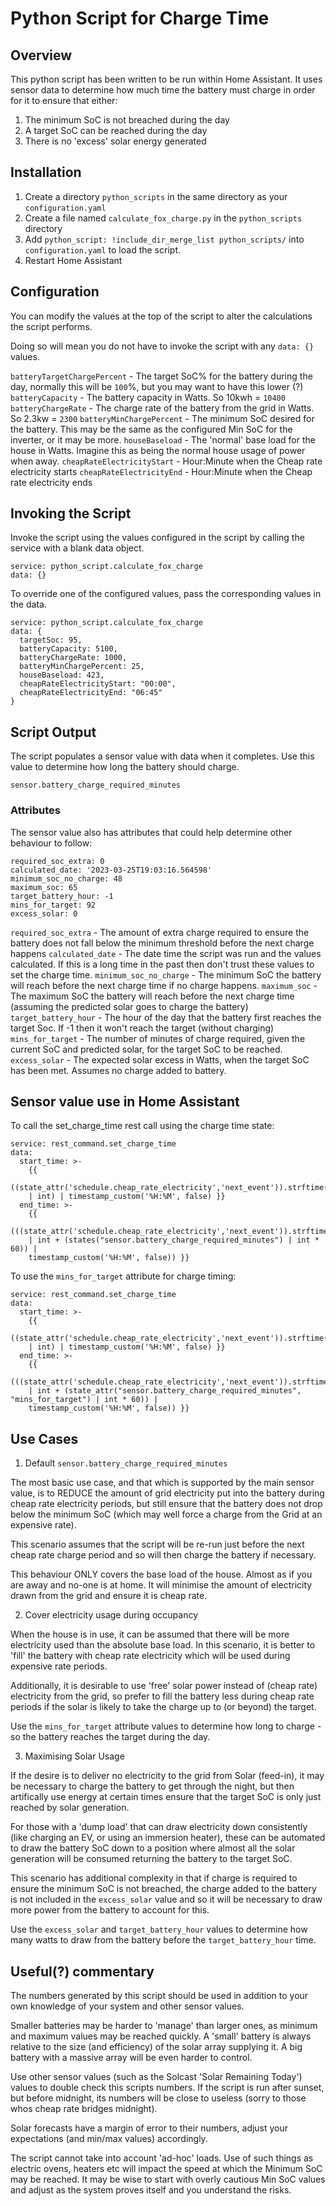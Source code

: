 # Python Script for Charge Time

## Overview

This python script has been written to be run within Home Assistant. It uses sensor data to determine how much time the battery must charge in order
for it to ensure that either:

1. The minimum SoC is not breached during the day
2. A target SoC can be reached during the day
3. There is no 'excess' solar energy generated

## Installation

1. Create a directory `python_scripts` in the same directory as your `configuration.yaml`
2. Create a file named `calculate_fox_charge.py` in the `python_scripts` directory
3. Add `python_script: !include_dir_merge_list python_scripts/` into `configuration.yaml` to load the script.
4. Restart Home Assistant

## Configuration

You can modify the values at the top of the script to alter the calculations the script performs.

Doing so will mean you do not have to invoke the script with any `data: {}` values. 

`batteryTargetChargePercent` - The target SoC% for the battery during the day, normally this will be `100`%, but you may want to have this lower (?)
`batteryCapacity` - The battery capacity in Watts. So 10kwh = `10400`
`batteryChargeRate` - The charge rate of the battery from the grid in Watts. So 2.3kw = `2300`
`batteryMinChargePercent` - The minimum SoC desired for the battery. This may be the same as the configured Min SoC for the inverter, or it may be more.
`houseBaseload` - The 'normal' base load for the house in Watts. Imagine this as being the normal house usage of power when away.
`cheapRateElectricityStart` - Hour:Minute when the Cheap rate electricity starts
`cheapRateElectricityEnd` - Hour:Minute when the Cheap rate electricity ends

## Invoking the Script

Invoke the script using the values configured in the script by calling the service with a blank data object.

```
service: python_script.calculate_fox_charge
data: {}
```

To override one of the configured values, pass the corresponding values in the data.

```
service: python_script.calculate_fox_charge
data: {
  targetSoc: 95,
  batteryCapacity: 5100,
  batteryChargeRate: 1000,
  batteryMinChargePercent: 25,
  houseBaseload: 423,
  cheapRateElectricityStart: "00:00",
  cheapRateElectricityEnd: "06:45"
}
```

## Script Output

The script populates a sensor value with data when it completes. Use this value to determine how long the battery should charge.

`sensor.battery_charge_required_minutes`

### Attributes

The sensor value also has attributes that could help determine other behaviour to follow:

```
required_soc_extra: 0
calculated_date: '2023-03-25T19:03:16.564598'
minimum_soc_no_charge: 48
maximum_soc: 65
target_battery_hour: -1
mins_for_target: 92
excess_solar: 0
```

`required_soc_extra` - The amount of extra charge required to ensure the battery does not fall below the minimum threshold before the next charge happens
`calculated_date` - The date time the script was run and the values calculated. If this is a long time in the past then don't trust these values to set the charge time.
`minimum_soc_no_charge` - The minimum SoC the battery will reach before the next charge time if no charge happens.
`maximum_soc` - The maximum SoC the battery will reach before the next charge time (assuming the predicted solar goes to charge the battery)
`target_battery_hour` - The hour of the day that the battery first reaches the target Soc. If -1 then it won't reach the target (without charging)
`mins_for_target` - The number of minutes of charge required, given the current SoC and predicted solar, for the target SoC to be reached.
`excess_solar` - The expected solar excess in Watts, when the target SoC has been met. Assumes no charge added to battery.

## Sensor value use in Home Assistant

To call the set_charge_time rest call using the charge time state:

```
service: rest_command.set_charge_time
data:
  start_time: >-
    {{
    ((state_attr('schedule.cheap_rate_electricity','next_event')).strftime('%s')
    | int) | timestamp_custom('%H:%M', false) }}
  end_time: >-
    {{
    (((state_attr('schedule.cheap_rate_electricity','next_event')).strftime('%s')
    | int + (states("sensor.battery_charge_required_minutes") | int * 60)) |
    timestamp_custom('%H:%M', false)) }}
```

To use the `mins_for_target` attribute for charge timing:

```
service: rest_command.set_charge_time
data:
  start_time: >-
    {{
    ((state_attr('schedule.cheap_rate_electricity','next_event')).strftime('%s')
    | int) | timestamp_custom('%H:%M', false) }}
  end_time: >-
    {{
    (((state_attr('schedule.cheap_rate_electricity','next_event')).strftime('%s')
    | int + (state_attr("sensor.battery_charge_required_minutes", "mins_for_target") | int * 60)) |
    timestamp_custom('%H:%M', false)) }}
```

## Use Cases

1. Default `sensor.battery_charge_required_minutes`

The most basic use case, and that which is supported by the main sensor value, is to REDUCE the amount of grid electricity put into the battery during 
cheap rate electricity periods, but still ensure that the battery does not drop below the minimum SoC (which may well force a charge from the Grid at
an expensive rate).

This scenario assumes that the script will be re-run just before the next cheap rate charge period and so will then charge the battery if necessary.

This behaviour ONLY covers the base load of the house. Almost as if you are away and no-one is at home. It will minimise the amount of electricity drawn 
from the grid and ensure it is cheap rate.

2. Cover electricity usage during occupancy

When the house is in use, it can be assumed that there will be more electricity used than the absolute base load. In this scenario, it is better to 
'fill' the battery with cheap rate electricity which will be used during expensive rate periods. 

Additionally, it is desirable to use 'free' solar power instead of (cheap rate) electricity from the grid, so prefer to fill the battery less during
cheap rate periods if the solar is likely to take the charge up to (or beyond) the target.

Use the `mins_for_target` attribute values to determine how long to charge - so the battery reaches the target during the day.

3. Maximising Solar Usage

If the desire is to deliver no electricity to the grid from Solar (feed-in), it may be necessary to charge the battery to get through the night, but 
then artifically use energy at certain times ensure that the target SoC is only just reached by solar generation.

For those with a 'dump load' that can draw electricity down consistently (like charging an EV, or using an immersion heater), these can be automated
to draw the battery SoC down to a position where almost all the solar generation will be consumed returning the battery to the target SoC.

This scenario has additional complexity in that if charge is required to ensure the minimum SoC is not breached, the charge added to the battery
is not included in the `excess_solar` value and so it will be necessary to draw more power from the battery to account for this.

Use the `excess_solar` and `target_battery_hour` values to determine how many watts to draw from the battery before the `target_battery_hour` time.

## Useful(?) commentary

The numbers generated by this script should be used in addition to your own knowledge of your system and other sensor values. 

Smaller batteries may be harder to 'manage' than larger ones, as minimum and maximum values may be reached quickly. A 'small' battery is always relative
to the size (and efficiency) of the solar array supplying it. A big battery with a massive array will be even harder to control.

Use other sensor values (such as the Solcast 'Solar Remaining Today') values to double check this scripts numbers. If the script is run after sunset, 
but before midnight, its numbers will be close to useless (sorry to those whos cheap rate bridges midnight).

Solar forecasts have a margin of error to their numbers, adjust your expectations (and min/max values) accordingly.

The script cannot take into account 'ad-hoc' loads. Use of such things as electric ovens, heaters etc will impact the speed at which the Minimum SoC
may be reached. It may be wise to start with overly cautious Min SoC values and adjust as the system proves itself and you understand the risks.